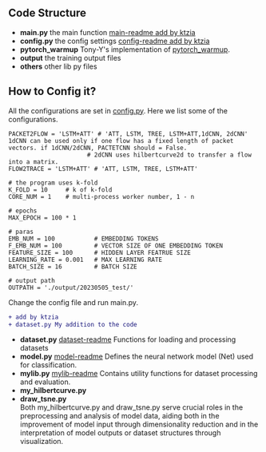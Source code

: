 ## Code Structure

* **main.py** the main function [main-readme add by ktzia](main-readme.md)
* **config.py** the config settings [config-readme add by ktzia](config-readme.md)
* **pytorch_warmup** Tony-Y's implementation of [pytorch_warmup](https://github.com/Tony-Y/pytorch_warmup).
* **output** the training output files
* **others** other lib py files

## How to Config it?
All the configurations are set in [config.py](./config.py).
Here we list some of the configurations.

```
PACKET2FLOW = 'LSTM+ATT' # 'ATT, LSTM, TREE, LSTM+ATT,1dCNN, 2dCNN' 1dCNN can be used only if one flow has a fixed length of packet vectors. if 1dCNN/2dCNN, PACTETCNN should = False.   
                      # 2dCNN uses hilbertcurve2d to transfer a flow into a matrix.
FLOW2TRACE = 'LSTM+ATT' # 'ATT, LSTM, TREE, LSTM+ATT'

# the program uses k-fold
K_FOLD = 10     # k of k-fold
CORE_NUM = 1    # multi-process worker number, 1 - n

# epochs
MAX_EPOCH = 100 * 1

# paras
EMB_NUM = 100           # EMBEDDING TOKENS
F_EMB_NUM = 100         # VECTOR SIZE OF ONE EMBEDDING TOKEN
FEATURE_SIZE = 100      # HIDDEN LAYER FEATRUE SIZE
LEARNING_RATE = 0.001   # MAX LEARNING RATE
BATCH_SIZE = 16         # BATCH SIZE

# output path
OUTPATH = './output/20230505_test/'

```

Change the config file and run main.py.
```diff
+ add by ktzia
+ dataset.py My addition to the code
```

* **dataset.py** [dataset-readme](dataset-readme.md) Functions for loading and processing datasets 
* **model.py** [model-readme](model-readme.md) Defines the neural network model (Net) used for classification.
* **mylib.py** [mylib-readme](mylib-readme.md) Contains utility functions for dataset processing and evaluation.
* **my_hilbertcurve.py**
* **draw_tsne.py** <br>
Both my_hilbertcurve.py and draw_tsne.py serve crucial roles in the preprocessing and analysis of model data, aiding both in the improvement of model input through dimensionality reduction and in the interpretation of model outputs or dataset structures through visualization.

